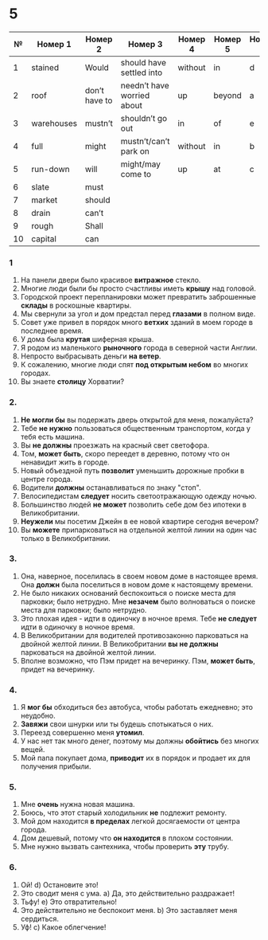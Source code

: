 # 5
№ | Номер 1 | Номер 2 | Номер 3 | Номер 4 | Номер 5 | Номер 6
| --- | --- | --- | --- | --- | --- | --- |
1 | stained | Would | should have settled into | without | in | d
2 | roof | don’t have to | needn’t have worried about | up | beyond | a
3 | warehouses | mustn’t  | shouldn’t go out | in | of | e
4 | full | might | mustn’t/can’t park on | without | in | b
5 | run-down | will | might/may come to | up | at | c
6 | slate | must
7 | market | should
8 | drain | can’t
9 | rough | Shall
10 | capital | can

### 1
1. На панели двери было красивое **витражное** стекло.
2. Многие люди были бы просто счастливы иметь **крышу** над головой.
3. Городской проект перепланировки может превратить заброшенные **склады** в роскошные квартиры.
4. Мы свернули за угол и дом предстал перед **глазами** в полном виде.
5. Совет уже привел в порядок много **ветхих** зданий в моем городе в последнее время.
6. У дома была **крутая** шиферная крыша.
7. Я родом из маленького **рыночного** города в северной части Англии.
8. Непросто выбрасывать деньги **на ветер**.
9. К сожалению, многие люди спят **под открытым небом** во многих городах.
10. Вы знаете **столицу** Хорватии?

### 2.
1. **Не могли бы** вы подержать дверь открытой для меня, пожалуйста?
2. Тебе **не нужно** пользоваться общественным транспортом, когда у тебя есть машина.
3. Вы **не должны** проезжать на красный свет светофора.
4. Том, **может быть**, скоро переедет в деревню, потому что он ненавидит жить в городе.
5. Новый объездной путь **позволит** уменьшить дорожные пробки в центре города.
6. Водители **должны** останавливаться по знаку "стоп".
7. Велосипедистам **следует** носить светоотражающую одежду ночью.
8. Большинство людей **не может** позволить себе дом без ипотеки в Великобритании.
9. **Неужели** мы посетим Джейн в ее новой квартире сегодня вечером?
10. Вы **можете** припарковаться на отдельной желтой линии на один час только в Великобритании.

### 3.
1. Она, наверное, поселилась в своем новом доме в настоящее время.
Она **должн** была поселиться в новом доме к настоящему времени.
2. Не было никаких оснований беспокоиться о поиске места для парковки; было нетрудно.
Мне **незачем** было волноваться о поиске места для парковки; было нетрудно.
3. Это плохая идея - идти в одиночку в ночное время.
Тебе **не следует** идти в одиночку в ночное время.
4. В Великобритании для водителей противозаконно парковаться на двойной желтой линии.
В Великобритании **вы не должны** парковаться на двойной желтой линии.
5. Вполне возможно, что Пэм придет на вечеринку.
Пэм, **может быть**, придет на вечеринку.

### 4. 
1. Я **мог бы** обходиться без автобуса, чтобы работать ежедневно; это неудобно.
2. **Завяжи** свои шнурки или ты будешь спотыкаться о них.
3. Переезд совершенно меня **утомил**.
4. У нас нет так много денег, поэтому мы должны **обойтись** без многих вещей.
5. Мой папа покупает дома, **приводит** их в порядок и продает их для получения прибыли.

### 5. 
1. Мне **очень** нужна новая машина.
2. Боюсь, что этот старый холодильник **не** подлежит ремонту.
3. Мой дом находится **в пределах** легкой досягаемости от центра города.
4. Дом дешевый, потому что **он находится** в плохом состоянии.
5. Мне нужно вызвать сантехника, чтобы проверить **эту** трубу.

### 6. 
1. Ой! d) Остановите это!
2. Это сводит меня с ума. а) Да, это действительно раздражает!
3. Тьфу! е) Это отвратительно!
4. Это действительно не беспокоит меня. b) Это заставляет меня сердиться.
5. Уф! с) Какое облегчение!
